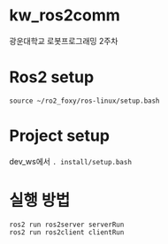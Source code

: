 # kw_ros2comm
광운대학교 로봇프로그래밍 2주차

<h1>Ros2 setup</h1>
<code>source ~/ro2_foxy/ros-linux/setup.bash</code>

<h1>Project setup</h1>
dev_ws에서
<code>. install/setup.bash</code>

<h1>실행 방법</h1>
<code>ros2 run ros2server serverRun</code>
<br>
<code>ros2 run ros2client clientRun</code>
